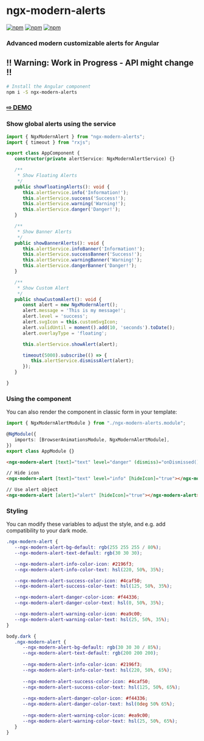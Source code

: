# ngx-modern-alerts

[![npm](https://img.shields.io/npm/v/ngx-modern-alerts.svg)](https://www.npmjs.com/package/ngx-modern-alerts)
[![npm](https://img.shields.io/npm/dm/ngx-modern-alerts.svg)](https://www.npmjs.com/package/ngx-modern-alerts)
[![npm](https://img.shields.io/librariesio/release/npm/ngx-modern-alerts)](https://www.npmjs.com/package/ngx-modern-alerts)

### Advanced modern customizable alerts for Angular

## !! Warning: Work in Progress - API might change !!

```sh
# Install the Angular component
npm i -S ngx-modern-alerts
```

### <a href="https://btxtiger.github.io/ngx-modern-alerts/" target="_blank">⇨ DEMO</a>

### Show global alerts using the service

```ts
import { NgxModernAlert } from "ngx-modern-alerts";
import { timeout } from "rxjs";

export class AppComponent {
   constructor(private alertService: NgxModernAlertService) {}

   /**
    * Show Floating Alerts
    */
   public showFloatingAlerts(): void {
      this.alertService.info('Information!');
      this.alertService.success('Success!');
      this.alertService.warning('Warning!');
      this.alertService.danger('Danger!');
   }

   /**
    * Show Banner Alerts
    */
   public showBannerAlerts(): void {
      this.alertService.infoBanner('Information!');
      this.alertService.successBanner('Success!');
      this.alertService.warningBanner('Warning!');
      this.alertService.dangerBanner('Danger!');
   }

   /**
    * Show Custom Alert
    */
   public showCustomAlert(): void {
      const alert = new NgxModernAlert();
      alert.message = 'This is my message!';
      alert.level = 'success';
      alert.svgIcon = this.customSvgIcon;
      alert.validUntil = moment().add(10, 'seconds').toDate();
      alert.overlayType = 'floating';

      this.alertService.showAlert(alert);

      timeout(5000).subscribe(() => {
         this.alertService.dismissAlert(alert);
      });
   }

}
```

### Using the component
You can also render the component in classic form in your template:

```ts
import { NgxModernAlertModule } from "./ngx-modern-alerts.module";

@NgModule({
   imports: [BrowserAnimationsModule, NgxModernAlertModule],
})
export class AppModule {}
```

```html
<ngx-modern-alert [text]="text" level="danger" (dismiss)="onDismissed()"></ngx-modern-alert>

// Hide icon
<ngx-modern-alert [text]="text" level="info" [hideIcon]="true"></ngx-modern-alert>

// Use alert object
<ngx-modern-alert [alert]="alert" [hideIcon]="true"></ngx-modern-alert>
```

### Styling

You can modify these variables to adjust the style, and e.g. add compatibility to your dark mode.

```scss
.ngx-modern-alert {
   --ngx-modern-alert-bg-default: rgb(255 255 255 / 80%);
   --ngx-modern-alert-text-default: rgb(30 30 30);

   --ngx-modern-alert-info-color-icon: #2196f3;
   --ngx-modern-alert-info-color-text: hsl(220, 50%, 35%);

   --ngx-modern-alert-success-color-icon: #4caf50;
   --ngx-modern-alert-success-color-text: hsl(125, 50%, 35%);

   --ngx-modern-alert-danger-color-icon: #f44336;
   --ngx-modern-alert-danger-color-text: hsl(0, 50%, 35%);

   --ngx-modern-alert-warning-color-icon: #ea9c00;
   --ngx-modern-alert-warning-color-text: hsl(25, 50%, 35%);
}

body.dark {
   .ngx-modern-alert {
      --ngx-modern-alert-bg-default: rgb(30 30 30 / 85%);
      --ngx-modern-alert-text-default: rgb(200 200 200);
      
      --ngx-modern-alert-info-color-icon: #2196f3;
      --ngx-modern-alert-info-color-text: hsl(220, 50%, 65%);
      
      --ngx-modern-alert-success-color-icon: #4caf50;
      --ngx-modern-alert-success-color-text: hsl(125, 50%, 65%);
      
      --ngx-modern-alert-danger-color-icon: #f44336;
      --ngx-modern-alert-danger-color-text: hsl(0deg 50% 65%);
      
      --ngx-modern-alert-warning-color-icon: #ea9c00;
      --ngx-modern-alert-warning-color-text: hsl(25, 50%, 65%);
   }
}
```
